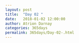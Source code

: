```yaml
---
layout: post  
title:  "Day 02 "  
date:   2018-01-02 12:00:00  
author: Atrion Darnay  
categories: 365days
permalink: 365days/Day-02-.html  
---
```

